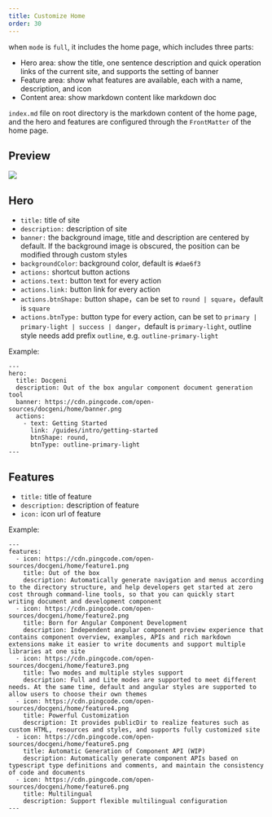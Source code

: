 ```yaml
---
title: Customize Home
order: 30
---
```


when `mode` is `full`, it includes the home page, which includes three parts:
- Hero area: show the title, one sentence description and quick operation links of the current site, and supports the setting of banner
- Feature area: show what features are available, each with a name, description, and icon 
- Content area: show markdown content like markdown doc


`index.md` file on root directory is the markdown content of the home page, and the hero and features are configured through the `FrontMatter` of the home page.

## Preview

![](https://cdn.worktile.com/open-sources/docgeni/home-preview.png?1)


## Hero

- `title:` title of site
- `description:` description of site
- `banner:` the background image, title and description are centered by default. If the background image is obscured, the position can be modified through custom styles
- `backgroundColor`: background color, default is `#dae6f3`
- `actions:` shortcut button actions
- `actions.text:` button text for every action
- `actions.link:` button link for every action
- `actions.btnShape:` button shape，can be set to `round | square`，default is `square`
- `actions.btnType:` button type for every action, can be set to `primary | primary-light | success | danger`，default is `primary-light`, outline style needs add prefix `outline`, e.g. `outline-primary-light`

Example:
```
---
hero:
  title: Docgeni
  description: Out of the box angular component document generation tool
  banner: https://cdn.pingcode.com/open-sources/docgeni/home/banner.png
  actions:
    - text: Getting Started
      link: /guides/intro/getting-started
      btnShape: round,
      btnType: outline-primary-light
---
```

## Features
- `title:` title of feature
- `description:` description of feature
- `icon:` icon url of feature

Example:
```
---
features:
  - icon: https://cdn.pingcode.com/open-sources/docgeni/home/feature1.png
    title: Out of the box
    description: Automatically generate navigation and menus according to the directory structure, and help developers get started at zero cost through command-line tools, so that you can quickly start  writing document and development component
  - icon: https://cdn.pingcode.com/open-sources/docgeni/home/feature2.png
    title: Born for Angular Component Development
    description: Independent angular component preview experience that contains component overview, examples, APIs and rich markdown extensions make it easier to write documents and support multiple libraries at one site
  - icon: https://cdn.pingcode.com/open-sources/docgeni/home/feature3.png
    title: Two modes and multiple styles support
    description: Full and Lite modes are supported to meet different needs. At the same time, default and angular styles are supported to allow users to choose their own themes
  - icon: https://cdn.pingcode.com/open-sources/docgeni/home/feature4.png
    title: Powerful Customization
    description: It provides publicDir to realize features such as custom HTML, resources and styles, and supports fully customized site
  - icon: https://cdn.pingcode.com/open-sources/docgeni/home/feature5.png
    title: Automatic Generation of Component API (WIP)
    description: Automatically generate component APIs based on typescript type definitions and comments, and maintain the consistency of code and documents
  - icon: https://cdn.pingcode.com/open-sources/docgeni/home/feature6.png
    title: Multilingual
    description: Support flexible multilingual configuration
---
```
